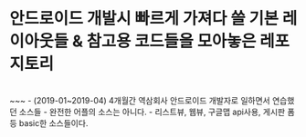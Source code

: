 # 안드로이드 개발시 빠르게 가져다 쓸 기본 레이아웃들 & 참고용 코드들을 모아놓은 레포지토리
<br>
~~~
-  (2019-01~2019-04) 4개월간 역삼회사 안드로이드 개발자로 일하면서 연습했던 소스들
-  완전한 어플의 소스는 아니다.
-  리스트뷰, 웹뷰, 구글맵 api사용, 게시판 폼 등 basic한 소스들이다.
